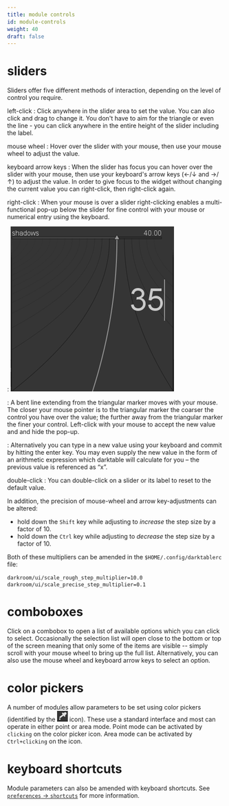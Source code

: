 ```yaml
---
title: module controls
id: module-controls
weight: 40
draft: false
---
```


# sliders

Sliders offer five different methods of interaction, depending on the level of control you require.

left-click
: Click anywhere in the slider area to set the value. You can also click and drag to change it. You don't have to aim for the triangle or even the line - you can click anywhere in the entire height of the slider including the label.

mouse wheel
: Hover over the slider with your mouse, then use your mouse wheel to adjust the value.

keyboard arrow keys
: When the slider has focus you can hover over the slider with your mouse, then use your keyboard's arrow keys (←/↓ and →/↑) to adjust the value. In order to give focus to the widget without changing the current value you can right-click, then right-click again.

right-click
: When your mouse is over a slider right-clicking enables a multi-functional pop-up below the slider for fine control with your mouse or numerical entry using the keyboard.

: ![bauhaus](./module-controls/bauhaus.png#w50)

: A bent line extending from the triangular marker moves with your mouse. The closer your mouse pointer is to the triangular marker the coarser the control you have over the value; the further away from the triangular marker the finer your control. Left-click with your mouse to accept the new value and and hide the pop-up.

: Alternatively you can type in a new value using your keyboard and commit by hitting the enter key. You may even supply the new value in the form of an arithmetic expression which darktable will calculate for you – the previous value is referenced as “x”.

double-click
: You can double-click on a slider or its label to reset to the default value.

In addition, the precision of mouse-wheel and arrow key-adjustments can be altered:

 - hold down the `Shift` key while adjusting to _increase_ the step size by a factor of 10. 
 - hold down the `Ctrl` key while adjusting to _decrease_ the step size by a factor of 10.

Both of these multipliers can be amended in the `$HOME/.config/darktablerc` file:

```
darkroom/ui/scale_rough_step_multiplier=10.0
darkroom/ui/scale_precise_step_multiplier=0.1
```

# comboboxes

Click on a combobox to open a list of available options which you can click to select. Occasionally the selection list will open close to the bottom or top of the screen meaning that only some of the items are visible -- simply scroll with your mouse wheel to bring up the full list. Alternatively, you can also use the mouse wheel and keyboard arrow keys to select an option.

# color pickers

A number of modules allow parameters to be set using color pickers (identified by the ![color-picker-icon](./module-controls/color-picker.png) icon). These use a standard interface and most can operate in either point or area mode. Point mode can be activated by `clicking` on the color picker icon. Area mode can be activated by `Ctrl+clicking` on the icon.

# keyboard shortcuts

Module parameters can also be amended with keyboard shortcuts. See [`preferences` -> `shortcuts`](../../preferences-settings/shortcuts.md) for more information.
